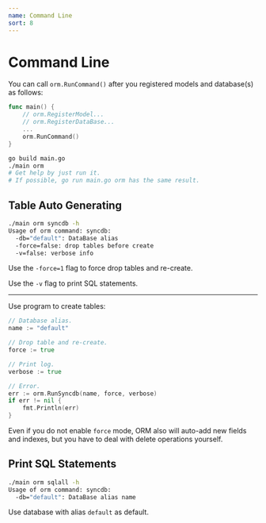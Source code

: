 ```yaml
---
name: Command Line
sort: 8
---
```


# Command Line

You can call `orm.RunCommand()` after you registered models and database(s) as follows:

```go
func main() {
	// orm.RegisterModel...
	// orm.RegisterDataBase...
	...
	orm.RunCommand()
}
```

```bash
go build main.go
./main orm
# Get help by just run it.
# If possible, go run main.go orm has the same result.
```

## Table Auto Generating

```bash
./main orm syncdb -h
Usage of orm command: syncdb:
  -db="default": DataBase alias
  -force=false: drop tables before create
  -v=false: verbose info
```

Use the `-force=1` flag to force drop tables and re-create.

Use the `-v` flag to print SQL statements.

---

Use program to create tables:

```go
// Database alias.
name := "default"

// Drop table and re-create.
force := true

// Print log.
verbose := true

// Error.
err := orm.RunSyncdb(name, force, verbose)
if err != nil {
	fmt.Println(err)
}
```

Even if you do not enable `force` mode, ORM also will auto-add new fields and indexes, but you have to deal with delete operations yourself.

## Print SQL Statements

```bash
./main orm sqlall -h
Usage of orm command: syncdb:
  -db="default": DataBase alias name
```

Use database with alias `default` as default.
